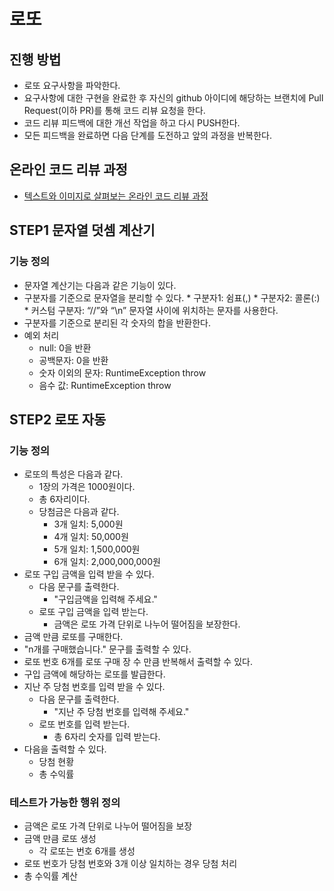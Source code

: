 # 로또
## 진행 방법
* 로또 요구사항을 파악한다.
* 요구사항에 대한 구현을 완료한 후 자신의 github 아이디에 해당하는 브랜치에 Pull Request(이하 PR)를 통해 코드 리뷰 요청을 한다.
* 코드 리뷰 피드백에 대한 개선 작업을 하고 다시 PUSH한다.
* 모든 피드백을 완료하면 다음 단계를 도전하고 앞의 과정을 반복한다.

## 온라인 코드 리뷰 과정
* [텍스트와 이미지로 살펴보는 온라인 코드 리뷰 과정](https://github.com/next-step/nextstep-docs/tree/master/codereview)

## STEP1 문자열 덧셈 계산기
### 기능 정의
* 문자열 계산기는 다음과 같은 기능이 있다.
* 구분자를 기준으로 문자열을 분리할 수 있다.
        * 구분자1: 쉼표(,)
        * 구분자2: 콜론(:)
        * 커스텀 구분자: “//”와 “\n” 문자열 사이에 위치하는 문자를 사용한다.
* 구분자를 기준으로 분리된 각 숫자의 합을 반환한다.
* 예외 처리
    * null: 0을 반환
    * 공백문자: 0을 반환
    * 숫자 이외의 문자: RuntimeException throw
    * 음수 값: RuntimeException throw
    
## STEP2 로또 자동
### 기능 정의
* 로또의 특성은 다음과 같다.
    * 1장의 가격은 1000원이다.
    * 총 6자리이다.
    * 당첨금은 다음과 같다.
        * 3개 일치: 5,000원
        * 4개 일치: 50,000원
        * 5개 일치: 1,500,000원
        * 6개 일치: 2,000,000,000원
* 로또 구입 금액을 입력 받을 수 있다.
    * 다음 문구를 출력한다.
        * "구입금액을 입력해 주세요."
    * 로또 구입 금액을 입력 받는다.
        * 금액은 로또 가격 단위로 나누어 떨어짐을 보장한다.
* 금액 만큼 로또를 구매한다.
* "n개를 구매했습니다." 문구를 출력할 수 있다.
* 로또 번호 6개를 로또 구매 장 수 만큼 반복해서 출력할 수 있다.
* 구입 금액에 해당하는 로또를 발급한다.
* 지난 주 당첨 번호를 입력 받을 수 있다.
    * 다음 문구를 출력한다.
        * "지난 주 당첨 번호를 입력해 주세요."
    * 로또 번호를 입력 받는다.
        * 총 6자리 숫자를 입력 받는다.
* 다음을 출력할 수 있다.
    * 당첨 현황
    * 총 수익률
    
### 테스트가 가능한 행위 정의
* 금액은 로또 가격 단위로 나누어 떨어짐을 보장
* 금액 만큼 로또 생성
    * 각 로또는 번호 6개를 생성
* 로또 번호가 당첨 번호와 3개 이상 일치하는 경우 당첨 처리
* 총 수익률 계산